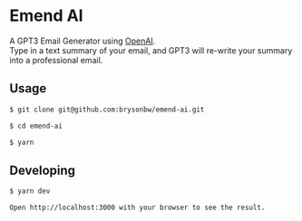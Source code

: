 # Emend AI

A GPT3 Email Generator using [OpenAI](https://beta.openai.com/docs/introduction). 
<br />
Type in a text summary of your email, and GPT3 will re-write your summary into a professional email. 

## Usage
```bash
$ git clone git@github.com:brysonbw/emend-ai.git

$ cd emend-ai

$ yarn
```
## Developing 
```bash
$ yarn dev

Open http://localhost:3000 with your browser to see the result.
```

